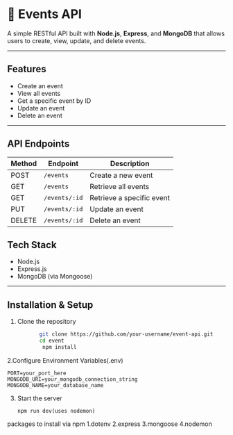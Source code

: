 # 📅 Events API

A simple RESTful API built with **Node.js**, **Express**, and **MongoDB** that allows users to create, view, update, and delete events.

---

##  Features

- Create an event
- View all events
- Get a specific event by ID
- Update an event
- Delete an event

---

##  API Endpoints

| Method | Endpoint         | Description               |
|--------|------------------|---------------------------|
| POST   | `/events`        | Create a new event        |
| GET    | `/events`        | Retrieve all events       |
| GET    | `/events/:id`    | Retrieve a specific event |
| PUT    | `/events/:id`    | Update an event           |
| DELETE | `/events/:id`    | Delete an event           |



##  Tech Stack

- Node.js
- Express.js
- MongoDB (via Mongoose)

---

## Installation & Setup

1. Clone the repository

    ```bash
           git clone https://github.com/your-username/event-api.git
           cd event
            npm install

2.Configure Environment Variables(.env)

    PORT=your_port_here
    MONGODB_URI=your_mongodb_connection_string
    MONGODB_NAME=your_database_name

3. Start the server 

       npm run dev(uses nodemon)


 packages to install via npm 
  1.dotenv
  2.express
  3.mongoose
  4.nodemon


